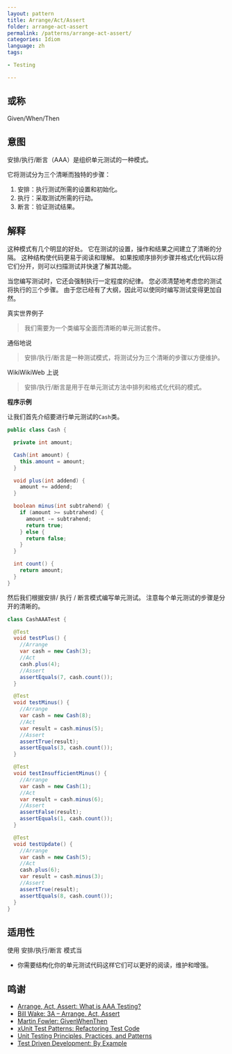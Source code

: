 ```yaml
---
layout: pattern
title: Arrange/Act/Assert
folder: arrange-act-assert
permalink: /patterns/arrange-act-assert/
categories: Idiom
language: zh
tags:

- Testing

---
```


## 或称

Given/When/Then

## 意图

安排/执行/断言（AAA）是组织单元测试的一种模式。

它将测试分为三个清晰而独特的步骤：

1. 安排：执行测试所需的设置和初始化。
2. 执行：采取测试所需的行动。
3. 断言：验证测试结果。

## 解释

这种模式有几个明显的好处。 它在测试的设置，操作和结果之间建立了清晰的分隔。 这种结构使代码更易于阅读和理解。 如果按顺序排列步骤并格式化代码以将它们分开，则可以扫描测试并快速了解其功能。

当您编写测试时，它还会强制执行一定程度的纪律。 您必须清楚地考虑您的测试将执行的三个步骤。 由于您已经有了大纲，因此可以使同时编写测试变得更加自然。

真实世界例子

> 我们需要为一个类编写全面而清晰的单元测试套件。

通俗地说

> 安排/执行/断言是一种测试模式，将测试分为三个清晰的步骤以方便维护。

WikiWikiWeb 上说

> 安排/执行/断言是用于在单元测试方法中排列和格式化代码的模式。

**程序示例**

让我们首先介绍要进行单元测试的`Cash`类。

```java
public class Cash {

  private int amount;

  Cash(int amount) {
    this.amount = amount;
  }

  void plus(int addend) {
    amount += addend;
  }

  boolean minus(int subtrahend) {
    if (amount >= subtrahend) {
      amount -= subtrahend;
      return true;
    } else {
      return false;
    }
  }

  int count() {
    return amount;
  }
}
```

然后我们根据安排/ 执行 / 断言模式编写单元测试。 注意每个单元测试的步骤是分开的清晰的。

```java
class CashAAATest {

  @Test
  void testPlus() {
    //Arrange
    var cash = new Cash(3);
    //Act
    cash.plus(4);
    //Assert
    assertEquals(7, cash.count());
  }

  @Test
  void testMinus() {
    //Arrange
    var cash = new Cash(8);
    //Act
    var result = cash.minus(5);
    //Assert
    assertTrue(result);
    assertEquals(3, cash.count());
  }

  @Test
  void testInsufficientMinus() {
    //Arrange
    var cash = new Cash(1);
    //Act
    var result = cash.minus(6);
    //Assert
    assertFalse(result);
    assertEquals(1, cash.count());
  }

  @Test
  void testUpdate() {
    //Arrange
    var cash = new Cash(5);
    //Act
    cash.plus(6);
    var result = cash.minus(3);
    //Assert
    assertTrue(result);
    assertEquals(8, cash.count());
  }
}
```

## 适用性

使用 安排/执行/断言 模式当

* 你需要结构化你的单元测试代码这样它们可以更好的阅读，维护和增强。

## 鸣谢

* [Arrange, Act, Assert: What is AAA Testing?](https://blog.ncrunch.net/post/arrange-act-assert-aaa-testing.aspx)
* [Bill Wake: 3A – Arrange, Act, Assert](https://xp123.com/articles/3a-arrange-act-assert/)
* [Martin Fowler: GivenWhenThen](https://martinfowler.com/bliki/GivenWhenThen.html)
* [xUnit Test Patterns: Refactoring Test Code](https://www.amazon.com/gp/product/0131495054/ref=as_li_qf_asin_il_tl?ie=UTF8&tag=javadesignpat-20&creative=9325&linkCode=as2&creativeASIN=0131495054&linkId=99701e8f4af2f7e8dd50d720c9b63dbf)
* [Unit Testing Principles, Practices, and Patterns](https://www.amazon.com/gp/product/1617296279/ref=as_li_qf_asin_il_tl?ie=UTF8&tag=javadesignpat-20&creative=9325&linkCode=as2&creativeASIN=1617296279&linkId=74c75cf22a63c3e4758ae08aa0a0cc35)
* [Test Driven Development: By Example](https://www.amazon.com/gp/product/0321146530/ref=as_li_qf_asin_il_tl?ie=UTF8&tag=javadesignpat-20&creative=9325&linkCode=as2&creativeASIN=0321146530&linkId=5c63a93d8c1175b84ca5087472ef0e05)
